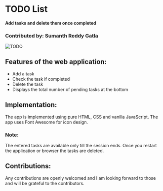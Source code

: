 # TODO List
#### Add tasks and delete them once completed
### Contributed by: Sumanth Reddy Gatla

![TODO](https://github.com/SumanthFSD/SumanthFSD.github.io/assets/80679363/bac5ec02-f7c0-4771-b7fc-ba6335689c28)

## Features of the web application:
* Add a task
* Check the task if completed
* Delete the task
* Displays the total number of pending tasks at the bottom
## Implementation:
The app is implemented using pure HTML, CSS and vanilla JavaScript. The app uses Font Awesome for icon design. 

### Note:
The entered tasks are available only till the session ends. Once you restart the application or browser the tasks are deleted.
## Contributions:
Any contributions are openly welcomed and I am looking forward to those and will be grateful to the contributors.
